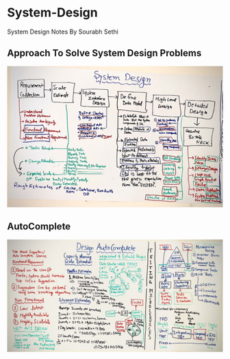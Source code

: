 # System-Design
System Design Notes By Sourabh Sethi

## Approach To Solve System Design Problems 

![Approach](./Basic/Approach.jpg?raw=true "Approach")

## AutoComplete

![Approach](AutoComplete.jpg?raw=true "Auto Complete")